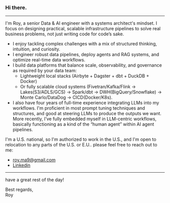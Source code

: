 ### Hi there.
---

I'm Roy, a senior Data & AI engineer with a systems architect's mindset. I focus on designing practical, scalable infrastructure pipelines to solve real business problems, not just writing code for code’s sake.

* I enjoy tackling complex challenges with a mix of structured thinking, intuition, and curiosity.
* I engineer robust data pipelines, deploy agents and RAG systems, and optimize real-time data workflows.
* I build data platforms that balance scale, observability, and governance as required by your data team:
	- Lightweight local stacks (Airbyte + Dagster + dbt + DuckDB + Docker)
	- Or fully scalable cloud systems (Fivetran/Kafka/Flink → Lakes(S3/ADLS/GCS) → Spark/dbt → DWH(BigQuery/Snowflake) → Monte Carlo/DataDog → CICD(Docker/K8s).
* I also have four years of full-time experience integrating LLMs into my workflows. I'm proficient in most prompt tuning techniques and structures, and good at steering LLMs to produce the outputs we want. More recently, I’ve fully embedded myself in LLM-centric workflows, basically functioning as a kind of the “human agent” within AI agent pipelines.

I'm a U.S. national, so I'm authorized to work in the U.S., and I'm open to relocation to any parts of the U.S. or E.U..
please feel free to reach out to me:  
- roy.ma9@gmail.com
- [Linkedin](https://www.linkedin.com/in/royma/)

---

have a great rest of the day!

Best regards,  
Roy
